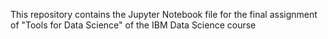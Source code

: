 This repository contains the Jupyter Notebook file for the final assignment of "Tools for Data Science" of the IBM Data Science course
